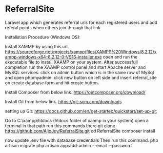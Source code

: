 # ReferralSite
Laravel app which generates referral urls for each registered users and add referal points when others join through that link

Installation Procedure (Windows OS):

Install XAMMP by using this url.
https://sourceforge.net/projects/xampp/files/XAMPP%20Windows/8.2.12/xampp-windows-x64-8.2.12-0-VS16-installer.exe
open and run the executable file to install XAAMP on your system.
After successfull completion run the XAAMP control panel and start Apache server and MySQL services.
click on admin button which is in the same row of MySql and open phpmyadmin. click new button on left side and insert referral_site on create database form and hit create button. 

Install Composer from below link.
https://getcomposer.org/download/

Install Git from below link.
https://git-scm.com/downloads

setting up Git:
https://docs.github.com/en/get-started/quickstart/set-up-git

Go to C:\xampp\htdocs (htdocs folder of xaamp in your system)
open a terminal in that path
run this commands there
git clone https://github.com/AljoJoy/ReferralSite.git
cd ReferralSite
composer install

now update .env file with database credentials
Then run this command.
php artisan migrate
php artisan app:add-admin --email --password
